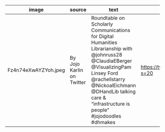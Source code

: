 | image  | source  |text   |link   |date   |
|---|---|---|---|---|
| Fz4n74eXwAYZYoh.jpeg  | By Jojo Karlin on Twitter  | Roundtable on Scholarly Communications for Digital Humanities Librarianship with @johnruss28 @ClaudiaEBerger @VisualizingPam Linsey Ford @rachellstarry @NickoalEichmann @DHandLib talking care & “infrastructure is people” #jojodoodles #dhmakes  | https://twitter.com/jojokarlin/status/1674820027365617665?s=20  |  2023-06-30 |
